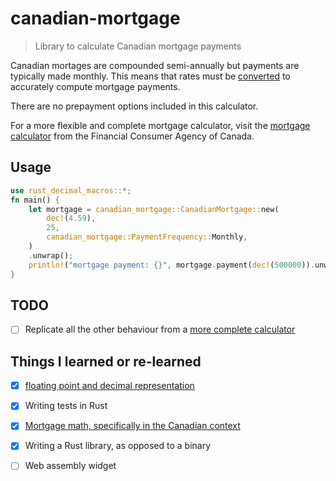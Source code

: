 # canadian-mortgage

> Library to calculate Canadian mortgage payments

Canadian mortages are compounded semi-annually but payments are typically made monthly.
This means that rates must be [converted][compounding-basis] to accurately compute mortgage payments. 

There are no prepayment options included in this calculator.

For a more flexible and complete mortgage calculator, visit the [mortgage calculator][canadian-mortgage-calculator] from the Financial Consumer Agency of Canada.

## Usage

```rust
use rust_decimal_macros::*;
fn main() {
    let mortgage = canadian_mortgage::CanadianMortgage::new(
        dec!(4.59),
        25,
        canadian_mortgage::PaymentFrequency::Monthly,
    )
    .unwrap();
    println!("mortgage payment: {}", mortgage.payment(dec!(500000)).unwrap());
}
```

## TODO

- [ ] Replicate all the other behaviour from a [more complete calculator][canadian-mortgage-calculator]

## Things I learned or re-learned

- [x] [floating point and decimal representation][floating-point-guide]
- [x] Writing tests in Rust
- [x] [Mortgage math, specifically in the Canadian context][semi-annually]
- [x] Writing a Rust library, as opposed to a binary
- [ ] Web assembly widget



[semi-annually]: https://www.yorku.ca/amarshal/mortgage.htm
[mortgage-payments]: https://en.wikipedia.org/wiki/Equated_monthly_installment
[compounding-basis]: https://en.wikipedia.org/wiki/Compound_interest#Compounding_basis
[canadian-mortgage-calculator]: https://itools-ioutils.fcac-acfc.gc.ca/MC-CH/MCCalc-CHCalc-eng.aspx
[floating-point-guide]: https://floating-point-gui.de/
